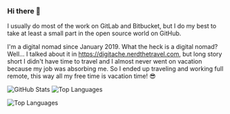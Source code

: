 ### Hi there 👋
I usually do most of the work on GitLab and Bitbucket, but I do my best to take at least a small part in the open source world on GitHub.

I'm a digital nomad since January 2019. What the heck is a digital nomad? Well... I talked about it in https://digitache.nerdthetravel.com, but long story short I didn't have time to travel and I almost never went on vacation because my job was absorbing me. So I ended up traveling and working full remote, this way all my free time is vacation time! 😎

![GitHub Stats](https://github-readme-stats.vercel.app/api?username=phaberest&include_all_commits=true&theme=onedark&show_icons=true&line_height=28&title_color=fff&text_color=fefefe&bg_color=151515)
![Top Languages](https://github-readme-stats.vercel.app/api/top-langs/?username=phaberest&include_all_commits=true&theme=gruvbox&show_icons=true&title_color=fff&text_color=fefefe&bg_color=151515)

![Top Languages](https://cr-ss-service.azurewebsites.net/api/ScreenShot?widget=activity&username=phaberest&labels=true&legend=true&branding=false&style=codersrank-activity{--legend-text-color:%23fef;--label-text-color:%23fef;--legend-text-color:%23fef;--bg-color-0:%23151515})
<!--
**phaberest/phaberest** is a ✨ _special_ ✨ repository because its `README.md` (this file) appears on your GitHub profile.

Here are some ideas to get you started:

- 🔭 I’m currently working on ...
- 🌱 I’m currently learning ...
- 👯 I’m looking to collaborate on ...
- 🤔 I’m looking for help with ...
- 💬 Ask me about ...
- 📫 How to reach me: ...
- 😄 Pronouns: ...
- ⚡ Fun fact: ...
-->
